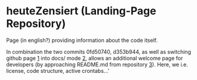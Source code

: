 # heuteZensiert (Landing-Page Repository)


Page (in english?) providing information about the code itself. 

In combination the two commits 0fd50740, d353b944, as well as switching github page [1] into docs/ mode [2], allows an additional welcome page for developers (by approaching README.md from repository [3]). Here, we i.e. license, code structure, active crontabs...'

[1]: https://github.com/georoen/heuteZensiert
[2]: https://help.github.com/articles/configuring-a-publishing-source-for-github-pages/#publishing-your-github-pages-site-from-a-docs-folder-on-your-master-branch
[3]: https://georoen.github.io/heuteZensiert/